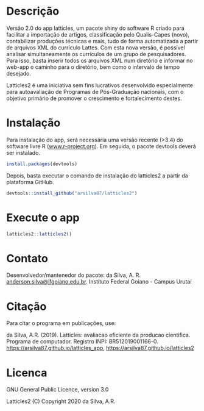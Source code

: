 # Descrição
Versão 2.0 do app latticles, um pacote shiny do software R criado para facilitar a importação de artigos, classificação pelo Qualis-Capes (novo), contabilizar produções técnicas e mais, tudo de forma automatizada a partir de arquivos XML do currículo Lattes. Com esta nova versão, é possível analisar simultaneamente os currículos de um grupo de pesquisadores. Para isso, basta inserir todos os arquivos XML num diretório e informar no web-app o caminho para o diretório, bem como o intervalo de tempo desejado.

Latticles2 é uma iniciativa sem fins lucrativos desenvolvido especialmente para autoavaliação de Programas de Pós-Graduação nacionais, com o objetivo primário de promover o crescimento e fortalecimento destes.

# Instalação

Para instalação do app, será necessária uma versão recente (>3.4) do software livre R (www.r-project.org). Em seguida, o pacote devtools deverá ser instalado.

```r
install.packages(devtools)
```
Depois, basta executar o comando de instalação do latticles2 a partir da plataforma GitHub.
```r
devtools::install_github("arsilva87/latticles2")
```

# Execute o app
```r
latticles2::latticles2()
```

# Contato
Desenvolvedor/mantenedor do pacote: da Silva, A. R. <anderson.silva@ifgoiano.edu.br>.
Instituto Federal Goiano - Campus Urutaí

# Citação
Para citar o programa em publicações, use:

da Silva, A.R. (2019). Latticles: avaliacao eficiente da producao cientifica. Programa de computador. Registro INPI: BR512019001166-0. <https://arsilva87.github.io/latticles_app>, <https://arsilva87.github.io/latticles2>

# Licenca
GNU General Public Licence, version 3.0

Latticles2 (C) Copyright 2020 da Silva, A.R.
